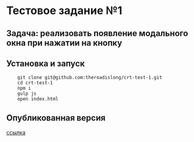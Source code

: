 # Тестовое задание №1

## Задача: реализовать появление модального окна при нажатии на кнопку

## Установка и запуск

        git clone git@github.com:theroadislong/crt-test-1.git
        cd crt-test-1
        npm i
        gulp js
        open index.html

## Опубликованная версия

[ссылка](https://theroadislong.github.io/crt1/)
